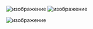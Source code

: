 ![изображение](https://user-images.githubusercontent.com/97990456/206883113-d08c8fdb-1077-4a07-9f60-0f6c7298534a.png)
![изображение](https://user-images.githubusercontent.com/97990456/206883117-fec2b1dd-9ff8-4884-bc79-b5bf113f21d0.png)

![изображение](https://user-images.githubusercontent.com/97990456/206883447-650d7f09-7a9d-4934-a6ea-8a74e045b3b9.png)
